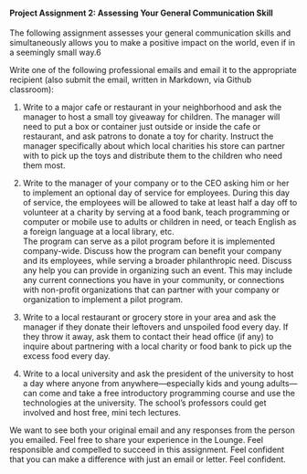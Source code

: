 #### Project Assignment 2: Assessing Your General Communication Skill

The following assignment assesses your general communication skills and
simultaneously allows you to make a positive impact on the world, even if in
a seemingly small way.6

Write one of the following professional emails and email it to the appropriate
recipient (also submit the email, written in Markdown, via Github classroom):  

1. Write to a major cafe or restaurant in your neighborhood and ask the manager
   to host a small toy giveaway for children. The manager will need to put a box
   or container just outside or inside the cafe or restaurant, and ask patrons
   to donate a toy for charity. Instruct the manager specifically about which
   local charities his store can partner with to pick up the toys and distribute
   them to the children who need them most.  

2. Write to the manager of your company or to the CEO asking him or her to
   implement an optional day of service for employees. During this day of
   service, the employees will be allowed to take at least half a day off to
   volunteer at a charity by serving at a food bank, teach programming or
   computer or mobile use to adults or children in need, or teach English as
   a foreign language at a local library, etc.  
   The program can serve as a pilot program before it is implemented
   company-wide. Discuss how the program can benefit your company and its
   employees, while serving a broader philanthropic need. Discuss any help you
   can provide in organizing such an event. This may include any current
   connections you have in your community, or connections with non-profit
   organizations that can partner with your company or organization to implement
   a pilot program.  

3. Write to a local restaurant or grocery store in your area and ask the manager
   if they donate their leftovers and unspoiled food every day. If they throw it
   away, ask them to contact their head office (if any) to inquire about
   partnering with a local charity or food bank to pick up the excess food every
   day.  

4. Write to a local university and ask the president of the university to host
   a day where anyone from anywhere—especially kids and young adults—can come
   and take a free introductory programming course and use the technologies at
   the university. The school’s professors could get involved and host free,
   mini tech lectures.

We want to see both your original email and any responses from the person you
emailed. Feel free to share your experience in the Lounge. Feel responsible and
compelled to succeed in this assignment. Feel confident that you can make
a difference with just an email or letter. Feel confident.
